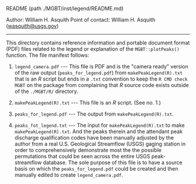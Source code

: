 README (path ./MGBT/inst/legend/README.md)

Author:           William H. Asquith
Point of contact: William H. Asquith (wasquith@usgs.gov)

------------------------------------------------------------------------------------------

This directory contains reference information and portable document format (PDF) files related to the legend or explanation of the `MGBT::plotPeaks()` function. The file manifest follows:

1. `legend_camera.pdf` --- This file is PDF and is the "camera ready" version of the raw output (`peaks_for_legend.pdf`) from `makePeakLegend(R).txt` that is an _R_ script but ends in a `.txt` convention to keep the `R CMD check MGBT` on the package from complaining that _R_ source code exists outside of the `./MGBT/R/` directory.

2. `makePeakLegend(R).txt` --- This file is an _R_ script. (See no. 1.)

3. `peaks_for_legend.pdf` --- The output from `makePeakLegend(R).txt`.

4. `peaks_fot_legend.txt` --- The input for `makePeakLegend(R).txt` to make `makePeakLegend(R).txt`. And the peaks therein and the attendant peak discharge qualification codes have been manually adjusted by the author from a real U.S. Geological Streamflow (USGS) gaging station in order to comprehensively demonstrate most the the possible permutations that could be seen across the entire USGS peak-streamflow database. The sole purpose of this file is to have a source basis on which the `peaks_for_legend.pdf` could be created and then manually edited to create `legend_camera.pdf`.
